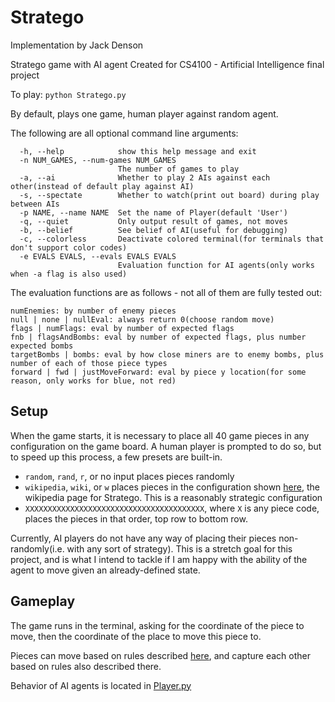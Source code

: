 # Stratego
Implementation by Jack Denson

Stratego game with AI agent
Created for CS4100 - Artificial Intelligence final project

To play: `python Stratego.py`

By default, plays one game, human player against random agent.

The following are all optional command line arguments:
```
  -h, --help            show this help message and exit
  -n NUM_GAMES, --num-games NUM_GAMES
                        The number of games to play
  -a, --ai              Whether to play 2 AIs against each other(instead of default play against AI)
  -s, --spectate        Whether to watch(print out board) during play between AIs
  -p NAME, --name NAME  Set the name of Player(default 'User')
  -q, --quiet           Only output result of games, not moves
  -b, --belief          See belief of AI(useful for debugging)
  -c, --colorless       Deactivate colored terminal(for terminals that don't support color codes)
  -e EVALS EVALS, --evals EVALS EVALS
                        Evaluation function for AI agents(only works when -a flag is also used)
```

The evaluation functions are as follows - not all of them are fully tested out:
```
numEnemies: by number of enemy pieces
null | none | nullEval: always return 0(choose random move)
flags | numFlags: eval by number of expected flags
fnb | flagsAndBombs: eval by number of expected flags, plus number expected bombs
targetBombs | bombs: eval by how close miners are to enemy bombs, plus number of each of those piece types
forward | fwd | justMoveForward: eval by piece y location(for some reason, only works for blue, not red)
```
## Setup

When the game starts, it is necessary to place all 40 game pieces in any configuration on the game board.
A human player is prompted to do so, but to speed up this process, a few presets are built-in.

 - `random`, `rand`, `r`, or no input places pieces randomly
 - `wikipedia`, `wiki`, or `w` places pieces in the configuration shown [here](https://en.wikipedia.org/wiki/Stratego#/media/File:Stratego.png), the wikipedia page for Stratego.
   This is a reasonably strategic configuration
 - `XXXXXXXXXXXXXXXXXXXXXXXXXXXXXXXXXXXXXXXX`, where `X` is any piece code, places the pieces in that order, top row to bottom row.

Currently, AI players do not have any way of placing their pieces non-randomly(i.e. with any sort of strategy). This is a stretch goal for this project, and is what I intend to tackle if I am
happy with the ability of the agent to move given an already-defined state.
## Gameplay

The game runs in the terminal, asking for the coordinate of the piece to move, then the coordinate of the place
to move this piece to.

Pieces can move based on rules described [here](https://en.wikipedia.org/wiki/Stratego), and capture each other based on
rules also described there.

Behavior of AI agents is located in [Player.py](Player.py)
